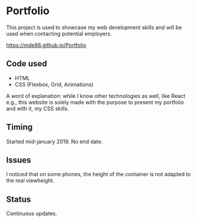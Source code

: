 # Portfolio

This project is used to showcase my web development skills and will be used when contacting potential employers.

https://mde86.github.io/Portfolio

## Code used

   * HTML
   * CSS (Flexbox, Grid, Animations)

A word of explanation: while I know other technologies as well, like React e.g., this website is solely made with the purpose to present my portfolio and with it, my CSS skills.

## Timing

Started mid-january 2019. No end date.

## Issues

I noticed that on some phones, the height of the container is not adapted to the real viewheight.

## Status

Continuous updates.
